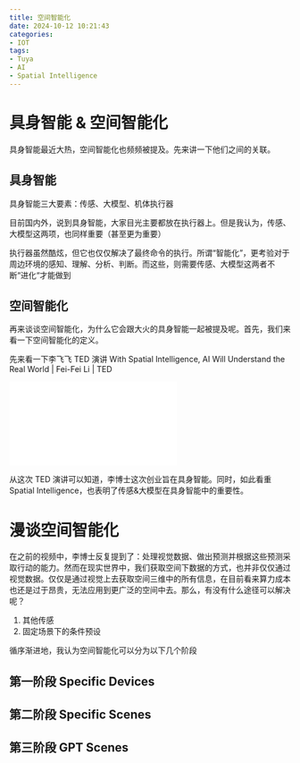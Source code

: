 ```yaml
---
title: 空间智能化
date: 2024-10-12 10:21:43
categories: 
- IOT
tags:
- Tuya
- AI
- Spatial Intelligence
---
```

# 具身智能 & 空间智能化
具身智能最近大热，空间智能化也频频被提及。先来讲一下他们之间的关联。
## 具身智能
具身智能三大要素：传感、大模型、机体执行器

目前国内外，说到具身智能，大家目光主要都放在执行器上。但是我认为，传感、大模型这两项，也同样重要（甚至更为重要）

执行器虽然酷炫，但它也仅仅解决了最终命令的执行。所谓“智能化”，更考验对于周边环境的感知、理解、分析、判断。而这些，则需要传感、大模型这两者不断“进化“才能做到

## 空间智能化
再来谈谈空间智能化，为什么它会跟大火的具身智能一起被提及呢。首先，我们来看一下空间智能化的定义。

先来看一下李飞飞 TED 演讲
With Spatial Intelligence, AI Will Understand the Real World | Fei-Fei Li | TED
<iframe src="//player.bilibili.com/player.html?isOutside=true&aid=1654985070&bvid=BV1j7421Z74e&cid=1552780432&p=1" scrolling="no" border="0" frameborder="no" framespacing="0" allowfullscreen="true"></iframe>

从这次 TED 演讲可以知道，李博士这次创业旨在具身智能。同时，如此看重 Spatial Intelligence，也表明了传感&大模型在具身智能中的重要性。

# 漫谈空间智能化
在之前的视频中，李博士反复提到了：处理视觉数据、做出预测并根据这些预测采取行动的能力。然而在现实世界中，我们获取空间下数据的方式，也并非仅仅通过视觉数据。仅仅是通过视觉上去获取空间三维中的所有信息，在目前看来算力成本也还是过于昂贵，无法应用到更广泛的空间中去。那么，有没有什么途径可以解决呢？

1. 其他传感
2. 固定场景下的条件预设

循序渐进地，我认为空间智能化可以分为以下几个阶段

## 第一阶段 Specific Devices



## 第二阶段 Specific Scenes



## 第三阶段 GPT Scenes